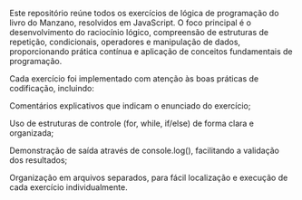 Este repositório reúne todos os exercícios de lógica de programação do livro do Manzano, resolvidos em JavaScript. O foco principal é o desenvolvimento do raciocínio lógico, compreensão de estruturas de repetição, condicionais, operadores e manipulação de dados, proporcionando prática contínua e aplicação de conceitos fundamentais de programação.

Cada exercício foi implementado com atenção às boas práticas de codificação, incluindo:

Comentários explicativos que indicam o enunciado do exercício;

Uso de estruturas de controle (for, while, if/else) de forma clara e organizada;

Demonstração de saída através de console.log(), facilitando a validação dos resultados;

Organização em arquivos separados, para fácil localização e execução de cada exercício individualmente.

